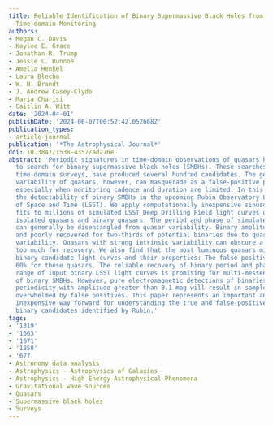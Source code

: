 ```yaml
---
title: Reliable Identification of Binary Supermassive Black Holes from Rubin Observatory
  Time-domain Monitoring
authors:
- Megan C. Davis
- Kaylee E. Grace
- Jonathan R. Trump
- Jessie C. Runnoe
- Amelia Henkel
- Laura Blecha
- W. N. Brandt
- J. Andrew Casey-Clyde
- Maria Charisi
- Caitlin A. Witt
date: '2024-04-01'
publishDate: '2024-06-07T00:52:42.052668Z'
publication_types:
- article-journal
publication: '*The Astrophysical Journal*'
doi: 10.3847/1538-4357/ad276e
abstract: 'Periodic signatures in time-domain observations of quasars have been used
  to search for binary supermassive black holes (SMBHs). These searches, across existing
  time-domain surveys, have produced several hundred candidates. The general stochastic
  variability of quasars, however, can masquerade as a false-positive periodic signal,
  especially when monitoring cadence and duration are limited. In this work, we predict
  the detectability of binary SMBHs in the upcoming Rubin Observatory Legacy Survey
  of Space and Time (LSST). We apply computationally inexpensive sinusoidal curve
  fits to millions of simulated LSST Deep Drilling Field light curves of both single,
  isolated quasars and binary quasars. The period and phase of simulated binary signals
  can generally be disentangled from quasar variability. Binary amplitude is overestimated
  and poorly recovered for two-thirds of potential binaries due to quasar accretion
  variability. Quasars with strong intrinsic variability can obscure a binary signal
  too much for recovery. We also find that the most luminous quasars mimic current
  binary candidate light curves and their properties: The false-positive rates are
  60% for these quasars. The reliable recovery of binary period and phase for a wide
  range of input binary LSST light curves is promising for multi-messenger characterization
  of binary SMBHs. However, pure electromagnetic detections of binaries using photometric
  periodicity with amplitude greater than 0.1 mag will result in samples that are
  overwhelmed by false positives. This paper represents an important and computationally
  inexpensive way forward for understanding the true and false-positive rates for
  binary candidates identified by Rubin.'
tags:
- '1319'
- '1663'
- '1671'
- '1858'
- '677'
- Astronomy data analysis
- Astrophysics - Astrophysics of Galaxies
- Astrophysics - High Energy Astrophysical Phenomena
- Gravitational wave sources
- Quasars
- Supermassive black holes
- Surveys
---
```

